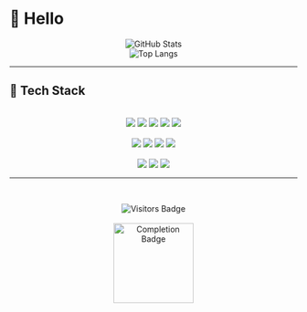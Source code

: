 # 👋 Hello

<p align="center">
  <img src="https://github-readme-stats.vercel.app/api?username=w00smanK&show_icons=true&theme=radical" alt="GitHub Stats" />
  <br/>
  <img src="https://github-readme-stats.vercel.app/api/top-langs/?username=w00smanK&layout=compact&theme=radical" alt="Top Langs" />
</p>

---

## 🔧 Tech Stack

<p align="center">

<br/>

<img src="https://img.shields.io/badge/Java-007396?style=flat-square&logo=java&logoColor=white"/>
<img src="https://img.shields.io/badge/Spring_Boot-6DB33F?style=flat-square&logo=spring-boot&logoColor=white"/>
<img src="https://img.shields.io/badge/Node.js-339933?style=flat-square&logo=nodedotjs&logoColor=white"/>
<img src="https://img.shields.io/badge/JavaScript-F7DF1E?style=flat-square&logo=javascript&logoColor=black"/>
<img src="https://img.shields.io/badge/Docker-2496ED?style=flat-square&logo=docker&logoColor=white"/>
<br/><br/>

<img src="https://img.shields.io/badge/ELK-005571?style=flat-square&logo=elastic&logoColor=white"/>
<img src="https://img.shields.io/badge/Elasticsearch-005571?style=flat-square&logo=elasticsearch&logoColor=white"/>
<img src="https://img.shields.io/badge/Kibana-005571?style=flat-square&logo=kibana&logoColor=white"/>
<img src="https://img.shields.io/badge/OpenSearch-005571?style=flat-square&logo=opensearch&logoColor=white"/>
<br/><br/>

<img src="https://img.shields.io/badge/Apache_Kafka-231F20?style=flat-square&logo=apache-kafka&logoColor=white"/>
<img src="https://img.shields.io/badge/Redis-DC382D?style=flat-square&logo=redis&logoColor=white"/>
<img src="https://img.shields.io/badge/Apache_NiFi-5391FE?style=flat-square&logo=apache&logoColor=white"/>

<br/>

</p>

---

<br/>

<p align="center">
  <img src="https://visitor-badge.laobi.icu/badge?page_id=w00smanK.w00smanK" alt="Visitors Badge" />
  <br/><br/>
  <a href="https://hhpluscertificateofcompletion.oopy.io/" target="_blank">
    <img src="https://static.spartacodingclub.kr/hanghae99/plus/completion/badge_brown.svg" alt="Completion Badge" width="140px" />
  </a>
</p>

